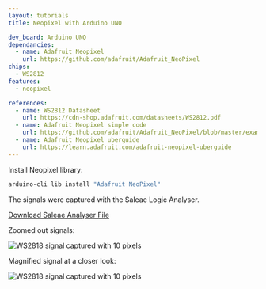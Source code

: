 ```yaml
---
layout: tutorials
title: Neopixel with Arduino UNO

dev_board: Arduino UNO
dependancies:
  - name: Adafruit Neopixel
    url: https://github.com/adafruit/Adafruit_NeoPixel
chips:
  - WS2812
features:
  - neopixel

references:
  - name: WS2812 Datasheet
    url: https://cdn-shop.adafruit.com/datasheets/WS2812.pdf
  - name: Adafruit Neopixel simple code
    url: https://github.com/adafruit/Adafruit_NeoPixel/blob/master/examples/simple/simple.ino
  - name: Adafruit Neopixel uberguide
    url: https://learn.adafruit.com/adafruit-neopixel-uberguide
---
```


Install Neopixel library:

```sh
arduino-cli lib install "Adafruit NeoPixel"
```

The signals were captured with the Saleae Logic Analyser.

<a href="https://github.com/hutscape/hutscape.github.io/tree/master/{{page.path | replace:'.md',''}}/WS2818_Arduino_UNO.sal" class="button is-primary">Download Saleae Analyser File</a>

Zoomed out signals:

<img src="{{ site.url }}/assets/images/tutorials/neopixel-ws2812-signal-zoomed-out.png" alt="WS2818 signal captured with 10 pixels">

Magnified signal at a closer look:

<img src="{{ site.url }}/assets/images/tutorials/neopixel-ws2812-signal-zoomed-in.png" alt="WS2818 signal captured with 10 pixels">
